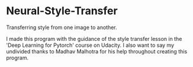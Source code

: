 # Neural-Style-Transfer
Transferring style from one image to another. 

I made this program with the guidance of the style transfer lesson in the 'Deep Learning for Pytorch' course on Udacity. I also want to say my undivided thanks to Madhav Malhotra for his help throughout creating this program.
